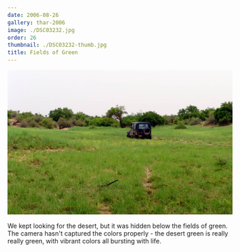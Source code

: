 ```yaml
---
date: 2006-08-26
gallery: thar-2006
image: ./DSC03232.jpg
order: 26
thumbnail: ./DSC03232-thumb.jpg
title: Fields of Green
---
```


![Fields of Green](./DSC03232.jpg)

We kept looking for the desert, but it was hidden below the fields of green. The camera hasn't captured the colors properly - the desert green is really really green, with vibrant colors all bursting with life.